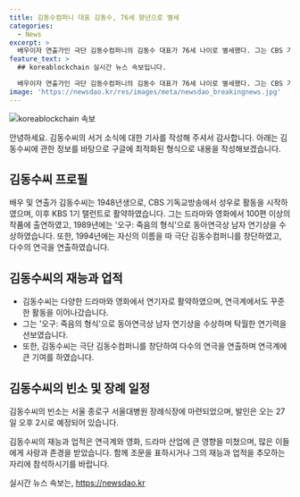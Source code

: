 ```yaml
---
title: 김동수컴퍼니 대표 김동수, 76세 향년으로 별세
categories:
  - News
excerpt: >
  배우이자 연출가인 극단 김동수컴퍼니의 김동수 대표가 76세 나이로 별세했다. 그는 CBS 기독교방송을 시작으로 드라마와 영화에서 활약하며, 오구: 죽음의 형식으로 동아연극상 남자 연기상을 수상했다. 1994년 극단 김동수컴퍼니를 창단하고 다수의 연극을 연출했다. 빈소는 서울대병원 장례식장에 마련되었으며, 발인은 27일 오후 2시로 예정되어 있다.
feature_text: >
  ## koreablockchain 실시간 뉴스 속보입니다.

  배우이자 연출가인 극단 김동수컴퍼니의 김동수 대표가 76세 나이로 별세했다. 그는 CBS 기독교방송을 시작으로 드라마와 영화에서 활약하며, 오구: 죽음의 형식으로 동아연극상 남자 연기상을 수상했다. 1994년 극단 김동수컴퍼니를 창단하고 다수의 연극을 연출했다. 빈소는 서울대병원 장례식장에 마련되었으며, 발인은 27일 오후 2시로 예정되어 있다.
image: 'https://newsdao.kr/res/images/meta/newsdao_breakingnews.jpg'
---
```


<p><img src="https://newsdao.kr/res/images/meta/newsdao_breakingnews.jpg" alt="koreablockchain 속보" /></p>

<p>안녕하세요. 김동수씨의 서거 소식에 대한 기사를 작성해 주셔서 감사합니다. 아래는 김동수씨에 관한 정보를 바탕으로 구글에 최적화된 형식으로 내용을 작성해보겠습니다.</p>

<h2 data-ke-size="size26">김동수씨 프로필</h2>

<p data-ke-size="size16">배우 및 연출가 김동수씨는 1948년생으로, CBS 기독교방송에서 성우로 활동을 시작하였으며, 이후 KBS 1기 탤런트로 활약하였습니다. 그는 드라마와 영화에서 100편 이상의 작품에 출연하였고, 1989년에는 '오구: 죽음의 형식'으로 동아연극상 남자 연기상을 수상하였습니다. 또한, 1994년에는 자신의 이름을 따 극단 김동수컴퍼니를 창단하였고, 다수의 연극을 연출하였습니다.</p>

<h2 data-ke-size="size26">김동수씨의 재능과 업적</h2>

<ul>
    <li>김동수씨는 다양한 드라마와 영화에서 연기자로 활약하였으며, 연극계에서도 꾸준한 활동을 이어나갔습니다.</li>
    <li>그는 '오구: 죽음의 형식'으로 동아연극상 남자 연기상을 수상하며 탁월한 연기력을 선보였습니다.</li>
    <li>또한, 김동수씨는 극단 김동수컴퍼니를 창단하여 다수의 연극을 연출하며 연극계에 큰 기여를 하였습니다.</li>
</ul>

<h2 data-ke-size="size26">김동수씨의 빈소 및 장례 일정</h2>

<p data-ke-size="size16">김동수씨의 빈소는 서울 종로구 서울대병원 장례식장에 마련되었으며, 발인은 오는 27일 오후 2시로 예정되어 있습니다.</p>

<p>김동수씨의 재능과 업적은 연극계와 영화, 드라마 산업에 큰 영향을 미쳤으며, 많은 이들에게 사랑과 존경을 받았습니다. 함께 조문을 표하시거나 그의 재능과 업적을 추모하는 자리에 참석하시기를 바랍니다.</p>
실시간 뉴스 속보는, <a href="https://newsdao.kr" rel="dofollow">https://newsdao.kr</a>


